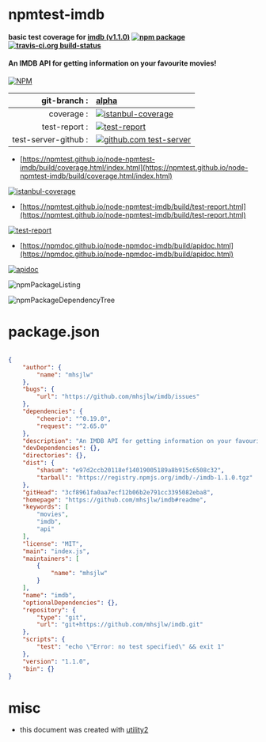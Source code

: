# npmtest-imdb

#### basic test coverage for  [imdb (v1.1.0)](https://github.com/mhsjlw/imdb#readme)  [![npm package](https://img.shields.io/npm/v/npmtest-imdb.svg?style=flat-square)](https://www.npmjs.org/package/npmtest-imdb) [![travis-ci.org build-status](https://api.travis-ci.org/npmtest/node-npmtest-imdb.svg)](https://travis-ci.org/npmtest/node-npmtest-imdb)

#### An IMDB API for getting information on your favourite movies!

[![NPM](https://nodei.co/npm/imdb.png?downloads=true&downloadRank=true&stars=true)](https://www.npmjs.com/package/imdb)

| git-branch : | [alpha](https://github.com/npmtest/node-npmtest-imdb/tree/alpha)|
|--:|:--|
| coverage : | [![istanbul-coverage](https://npmtest.github.io/node-npmtest-imdb/build/coverage.badge.svg)](https://npmtest.github.io/node-npmtest-imdb/build/coverage.html/index.html)|
| test-report : | [![test-report](https://npmtest.github.io/node-npmtest-imdb/build/test-report.badge.svg)](https://npmtest.github.io/node-npmtest-imdb/build/test-report.html)|
| test-server-github : | [![github.com test-server](https://npmtest.github.io/node-npmtest-imdb/GitHub-Mark-32px.png)](https://npmtest.github.io/node-npmtest-imdb/build/app/index.html) | | build-artifacts : | [![build-artifacts](https://npmtest.github.io/node-npmtest-imdb/glyphicons_144_folder_open.png)](https://github.com/npmtest/node-npmtest-imdb/tree/gh-pages/build)|

- [https://npmtest.github.io/node-npmtest-imdb/build/coverage.html/index.html](https://npmtest.github.io/node-npmtest-imdb/build/coverage.html/index.html)

[![istanbul-coverage](https://npmtest.github.io/node-npmtest-imdb/build/screenCapture.buildCi.browser.%252Ftmp%252Fbuild%252Fcoverage.lib.html.png)](https://npmtest.github.io/node-npmtest-imdb/build/coverage.html/index.html)

- [https://npmtest.github.io/node-npmtest-imdb/build/test-report.html](https://npmtest.github.io/node-npmtest-imdb/build/test-report.html)

[![test-report](https://npmtest.github.io/node-npmtest-imdb/build/screenCapture.buildCi.browser.%252Ftmp%252Fbuild%252Ftest-report.html.png)](https://npmtest.github.io/node-npmtest-imdb/build/test-report.html)

- [https://npmdoc.github.io/node-npmdoc-imdb/build/apidoc.html](https://npmdoc.github.io/node-npmdoc-imdb/build/apidoc.html)

[![apidoc](https://npmdoc.github.io/node-npmdoc-imdb/build/screenCapture.buildCi.browser.%252Ftmp%252Fbuild%252Fapidoc.html.png)](https://npmdoc.github.io/node-npmdoc-imdb/build/apidoc.html)

![npmPackageListing](https://npmtest.github.io/node-npmtest-imdb/build/screenCapture.npmPackageListing.svg)

![npmPackageDependencyTree](https://npmtest.github.io/node-npmtest-imdb/build/screenCapture.npmPackageDependencyTree.svg)



# package.json

```json

{
    "author": {
        "name": "mhsjlw"
    },
    "bugs": {
        "url": "https://github.com/mhsjlw/imdb/issues"
    },
    "dependencies": {
        "cheerio": "^0.19.0",
        "request": "^2.65.0"
    },
    "description": "An IMDB API for getting information on your favourite movies!",
    "devDependencies": {},
    "directories": {},
    "dist": {
        "shasum": "e97d2ccb20118ef14019005189a8b915c6508c32",
        "tarball": "https://registry.npmjs.org/imdb/-/imdb-1.1.0.tgz"
    },
    "gitHead": "3cf8961fa0aa7ecf12b06b2e791cc3395082eba8",
    "homepage": "https://github.com/mhsjlw/imdb#readme",
    "keywords": [
        "movies",
        "imdb",
        "api"
    ],
    "license": "MIT",
    "main": "index.js",
    "maintainers": [
        {
            "name": "mhsjlw"
        }
    ],
    "name": "imdb",
    "optionalDependencies": {},
    "repository": {
        "type": "git",
        "url": "git+https://github.com/mhsjlw/imdb.git"
    },
    "scripts": {
        "test": "echo \"Error: no test specified\" && exit 1"
    },
    "version": "1.1.0",
    "bin": {}
}
```



# misc
- this document was created with [utility2](https://github.com/kaizhu256/node-utility2)
